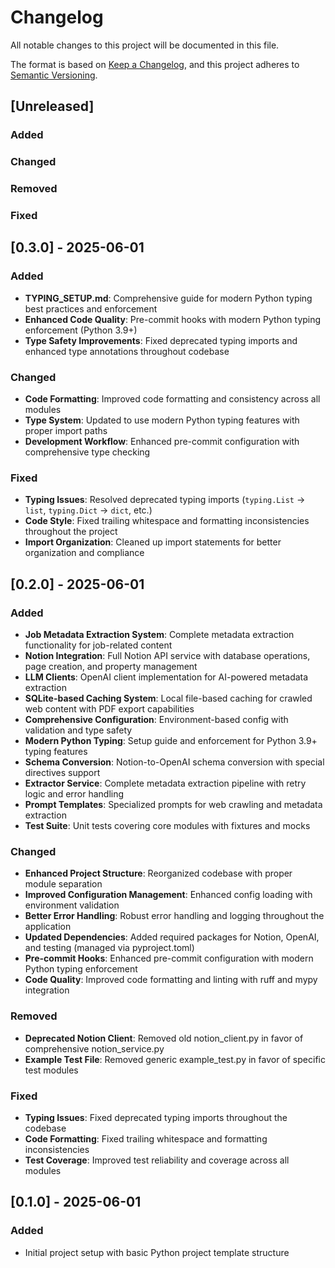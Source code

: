 # Changelog

All notable changes to this project will be documented in this file.

The format is based on [Keep a Changelog](https://keepachangelog.com/en/1.0.0/),
and this project adheres to [Semantic Versioning](https://semver.org/spec/v2.0.0.html).

## [Unreleased]

### Added

### Changed

### Removed

### Fixed

## [0.3.0] - 2025-06-01
### Added
- **TYPING_SETUP.md**: Comprehensive guide for modern Python typing best practices and enforcement
- **Enhanced Code Quality**: Pre-commit hooks with modern Python typing enforcement (Python 3.9+)
- **Type Safety Improvements**: Fixed deprecated typing imports and enhanced type annotations throughout codebase

### Changed
- **Code Formatting**: Improved code formatting and consistency across all modules
- **Type System**: Updated to use modern Python typing features with proper import paths
- **Development Workflow**: Enhanced pre-commit configuration with comprehensive type checking

### Fixed
- **Typing Issues**: Resolved deprecated typing imports (`typing.List` → `list`, `typing.Dict` → `dict`, etc.)
- **Code Style**: Fixed trailing whitespace and formatting inconsistencies throughout the project
- **Import Organization**: Cleaned up import statements for better organization and compliance

## [0.2.0] - 2025-06-01
### Added
- **Job Metadata Extraction System**: Complete metadata extraction functionality for job-related content
- **Notion Integration**: Full Notion API service with database operations, page creation, and property management
- **LLM Clients**: OpenAI client implementation for AI-powered metadata extraction
- **SQLite-based Caching System**: Local file-based caching for crawled web content with PDF export capabilities
- **Comprehensive Configuration**: Environment-based config with validation and type safety
- **Modern Python Typing**: Setup guide and enforcement for Python 3.9+ typing features
- **Schema Conversion**: Notion-to-OpenAI schema conversion with special directives support
- **Extractor Service**: Complete metadata extraction pipeline with retry logic and error handling
- **Prompt Templates**: Specialized prompts for web crawling and metadata extraction
- **Test Suite**: Unit tests covering core modules with fixtures and mocks

### Changed
- **Enhanced Project Structure**: Reorganized codebase with proper module separation
- **Improved Configuration Management**: Enhanced config loading with environment validation
- **Better Error Handling**: Robust error handling and logging throughout the application
- **Updated Dependencies**: Added required packages for Notion, OpenAI, and testing (managed via pyproject.toml)
- **Pre-commit Hooks**: Enhanced pre-commit configuration with modern Python typing enforcement
- **Code Quality**: Improved code formatting and linting with ruff and mypy integration

### Removed
- **Deprecated Notion Client**: Removed old notion_client.py in favor of comprehensive notion_service.py
- **Example Test File**: Removed generic example_test.py in favor of specific test modules

### Fixed
- **Typing Issues**: Fixed deprecated typing imports throughout the codebase
- **Code Formatting**: Fixed trailing whitespace and formatting inconsistencies
- **Test Coverage**: Improved test reliability and coverage across all modules

## [0.1.0] - 2025-06-01
### Added
- Initial project setup with basic Python project template structure

